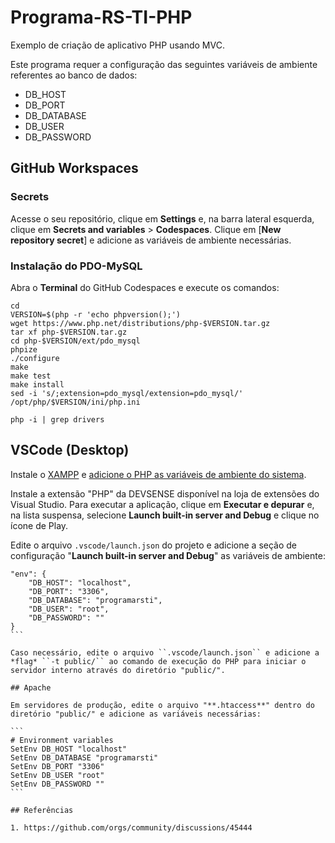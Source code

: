 # Programa-RS-TI-PHP

Exemplo de criação de aplicativo PHP usando MVC.

Este programa requer a configuração das seguintes variáveis de ambiente referentes ao banco de dados:

* DB_HOST
* DB_PORT
* DB_DATABASE
* DB_USER
* DB_PASSWORD

## GitHub Workspaces

### Secrets

Acesse o seu repositório, clique em **Settings** e, na barra lateral esquerda, clique em **Secrets and variables** > **Codespaces**. Clique em [**New repository secret**] e adicione as variáveis de ambiente necessárias.

### Instalação do PDO-MySQL

Abra o **Terminal** do GitHub Codespaces e execute os comandos:

```
cd
VERSION=$(php -r 'echo phpversion();')
wget https://www.php.net/distributions/php-$VERSION.tar.gz
tar xf php-$VERSION.tar.gz 
cd php-$VERSION/ext/pdo_mysql
phpize
./configure
make
make test
make install
sed -i 's/;extension=pdo_mysql/extension=pdo_mysql/' /opt/php/$VERSION/ini/php.ini

php -i | grep drivers
```

## VSCode (Desktop)

Instale o [XAMPP](https://www.apachefriends.org/pt_br/index.html) e [adicione o PHP as variáveis de ambiente do sistema](https://www.youtube.com/watch?v=51IlfNzZVGo).

Instale a extensão "PHP" da DEVSENSE disponível na loja de extensões do Visual Studio. Para executar a aplicação, clique em **Executar e depurar** e, na lista suspensa, selecione **Launch built-in server and Debug** e clique no ícone de Play.

Edite o arquivo ``.vscode/launch.json`` do projeto e adicione a seção de configuração "**Launch built-in server and Debug**" as variáveis de ambiente:

````
"env": {
    "DB_HOST": "localhost",
    "DB_PORT": "3306",
    "DB_DATABASE": "programarsti",
    "DB_USER": "root",
    "DB_PASSWORD": ""
}
```

Caso necessário, edite o arquivo ``.vscode/launch.json`` e adicione a *flag* ``-t public/`` ao comando de execução do PHP para iniciar o servidor interno através do diretório "public/".

## Apache

Em servidores de produção, edite o arquivo "**.htaccess**" dentro do diretório "public/" e adicione as variáveis necessárias:

```
# Environment variables
SetEnv DB_HOST "localhost"
SetEnv DB_DATABASE "programarsti"
SetEnv DB_PORT "3306"
SetEnv DB_USER "root"
SetEnv DB_PASSWORD ""
```

## Referências 

1. https://github.com/orgs/community/discussions/45444